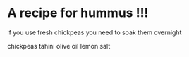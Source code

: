 # A recipe for hummus !!!

if you use fresh chickpeas you need to soak them overnight

chickpeas
tahini
olive oil
lemon
salt
